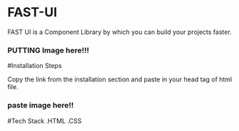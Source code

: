 # FAST-UI

FAST UI is a Component Library by which you can build your projects faster.


### PUTTING Image here!!!

#Installation Steps

Copy the link from the installation section and paste in your head tag of html file.

### paste image here!!

#Tech Stack 
.HTML
.CSS

